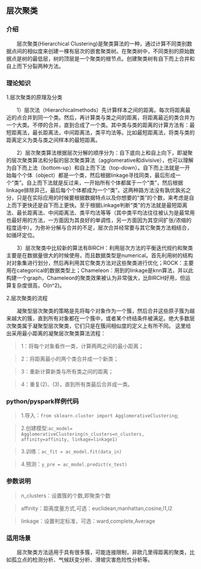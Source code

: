 <h2>层次聚类</h2>

<h3>介绍</h3>

　　层次聚类(Hierarchical Clustering)是聚类算法的一种，通过计算不同类别数据点间的相似度来创建一棵有层次的嵌套聚类树。在聚类树中，不同类别的原始数据点是树的最低层，树的顶层是一个聚类的根节点。创建聚类树有自下而上合并和自上而下分裂两种方法。

<h3>理论知识</h3>

1.层次聚类的原理及分类

　　1）层次法（Hierarchicalmethods）先计算样本之间的距离。每次将距离最近的点合并到同一个类。然后，再计算类与类之间的距离，将距离最近的类合并为一个大类。不停的合并，直到合成了一个类。其中类与类的距离的计算方法有：最短距离法，最长距离法，中间距离法，类平均法等。比如最短距离法，将类与类的距离定义为类与类之间样本的最短距离。

　　2）层次聚类算法根据层次分解的顺序分为：自下底向上和自上向下，即凝聚的层次聚类算法和分裂的层次聚类算法（agglomerative和divisive），也可以理解为自下而上法（bottom-up）和自上而下法（top-down）。自下而上法就是一开始每个个体（object）都是一个类，然后根据linkage寻找同类，最后形成一个“类”。自上而下法就是反过来，一开始所有个体都属于一个“类”，然后根据linkage排除异己，最后每个个体都成为一个“类”。这两种路方法没有孰优孰劣之分，只是在实际应用的时候要根据数据特点以及你想要的“类”的个数，来考虑是自上而下更快还是自下而上更快。至于根据Linkage判断“类”的方法就是最短距离法、最长距离法、中间距离法、类平均法等等（其中类平均法往往被认为是最常用也最好用的方法，一方面因为其良好的单调性，另一方面因为其空间扩张/浓缩的程度适中）。为弥补分解与合并的不足，层次合并经常要与其它聚类方法相结合，如循环定位。

　　3）层次聚类中比较新的算法有BIRCH：利用层次方法的平衡迭代规约和聚类主要是在数据量很大的时候使用，而且数据类型是numerical。首先利用树的结构对对象集进行划分，然后再利用其它聚类方法对这些聚类进行优化；ROCK：主要用在categorical的数据类型上；Chameleon：用到的linkage是knn算法，并以此构建一个graph，Chameleon的聚类效果被认为非常强大，比BIRCH好用，但运算复杂度很高，O(n^2)。

2.层次聚类的流程

　　凝聚型层次聚类的策略是先将每个对象作为一个簇，然后合并这些原子簇为越来越大的簇，直到所有对象都在一个簇中，或者某个终结条件被满足。绝大多数层次聚类属于凝聚型层次聚类，它们只是在簇间相似度的定义上有所不同。 这里给出采用最小距离的凝聚层次聚类算法流程：


> 1：将每个对象看作一类，计算两两之间的最小距离；

> 2：将距离最小的两个类合并成一个新类；

> 3：重新计算新类与所有类之间的距离；

> 4：重复(2)、(3)，直到所有类最后合并成一类。


<h3>python/pyspark样例代码</h3>

> 1.导入：`from sklearn.cluster import AgglomerativeClustering`;

> 2.创建模型:`ac_model= AgglomerativeClustering(n_clusters=n_clusters, affinity=affinity, linkage=linkage1)`

> 3.训练：`ac_fit = ac_model.fit(data_in)`

> 4.预测：`y_pre = ac_model.predict(x_test)`

<h3>参数说明</h3>

> n_clusters：设置簇的个数,即聚类个数 

> affinity：距离度量方式,可选：euclidean,manhattan,cosine,l1,l2

> linkage：设置判定标准，可选：ward,complete,Average

<h3>适用场景</h3>

　　层次聚类方法适用于具有很多簇，可能连接限制，非欧几里得距离的聚类，比如孤立点的检测分析、气候跃变分析、滑坡灾害危险性分析等。